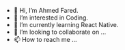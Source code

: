 - 👋 Hi, I’m Ahmed Fared.
- 👀 I’m interested in Coding.
- 🌱 I’m currently learning React Native.
- 💞️ I’m looking to collaborate on ...
- 📫 How to reach me ...

<!---
ahmfarid/ahmfarid is a ✨ special ✨ repository because its `README.md` (this file) appears on your GitHub profile.
You can click the Preview link to take a look at your changes.
--->

